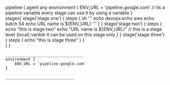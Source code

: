  pipeline {
    agent any
    environment { 
        ENV_URL = 'pipeline.google.com'    //  its a pipeline variable every stage can use it by using a variable
    }    
    stages{
        stage('stage one') {
            steps {
                    sh '''
                        echo devops
                        echo aws
                        echo batch 54
                        echo URL name is ${ENV_URL}
                    '''
            }
        }
        stage('stage two') {
            steps {
                echo "this is stage two" 
                echo "URL name is ${ENV_URL}"    // this is a stage level (local) varible it can be used on this stage only 
            }
        } 
        stage('stage three') {
            steps {
                echo "this is stage three" 
            }
        }               
    }
}

   
    
    
    
    
    
    
    
    
    __________________________________
    environment { 
        ENV_URL = 'pipeline.google.com'    
    } 

    ______________________________
